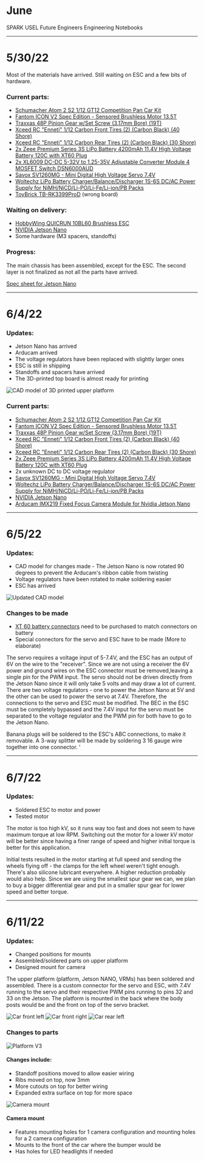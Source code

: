 # June
SPARK USEL Future Engineers Engineering Notebooks

***

# 5/30/22
Most of the materials have arrived. Still waiting on ESC and a few bits of hardware.

### Current parts:
* [Schumacher Atom 2 S2 1/12 GT12 Competition Pan Car Kit](https://www.amainhobbies.com/schumacher-atom-2-s2-1-12-gt12-competition-pan-car-kit-schk179/p1055346)
* [Fantom ICON V2 Spec Edition - Sensored Brushless Motor 13.5T](https://fantomracing.com/shop/motors/spec-motors/13-5-icon-v2-works-edition/)
* [Traxxas 48P Pinion Gear w/Set Screw (3.17mm Bore) (19T)](https://urcraceway.com/traxxas-48p-pinion-gear-w-set-screw-3-17mm-bore-19t/)
* [Xceed RC "Enneti" 1/12 Carbon Front Tires (2) (Carbon Black) (40 Shore)](https://www.amainhobbies.com/xceed-rc-enneti-1-12-carbon-front-tires-2-carbon-black-40-shore-xcd101708/p385419?v=209225)
* [Xceed RC "Enneti" 1/12 Carbon Rear Tires (2) (Carbon Black) (30 Shore)](https://www.amainhobbies.com/xceed-rc-enneti-1-12-carbon-rear-tires-2-carbon-black-30-shore-xcd101710/p385420?v=209219)
* [2x Zeee Premium Series 3S LiPo Battery 4200mAh 11.4V High Voltage Battery 120C with XT60 Plug](https://www.ebay.com/itm/384548969557)
* [2x XL6009 DC-DC 5-32V to 1.25-35V Adjustable Converter Module 4 MOSFET Switch DSN6000AUD](https://www.amazon.com/Automatic-Transformer-Adjustable-Converter-DSN6000AUD/dp/B07LH9H14J)
* [Savox SV1260MG - Mini Digital High Voltage Servo 7.4V](https://www.savoxusa.com/products/savsv1260mg-mini-digital-high-voltage)
* [Woltechz LiPo Battery Charger/Balance/Discharger 1S-6S DC/AC Power Supply for NiMH/NiCD/Li-PO/Li-Fe/Li-ion/PB Packs](https://www.amazon.com/Sky-toy-ST-B6AC-Discharger-Connectors/dp/B07KDSGJFD)
* [ToyBrick TB-RK3399ProD](https://t.rock-chips.com/en/portal.php?mod=view&aid=4) (wrong board)

### Waiting on delivery:
* [HobbyWing QUICRUN 10BL60 Brushless ESC](https://www.hobbywingdirect.com/products/quicrun-wp-10bl60)
* [NVIDIA Jetson Nano](https://developer.nvidia.com/embedded/jetson-nano-developer-kit)
* Some hardware (M3 spacers, standoffs)

### Progress:
The main chassis has been assembled, except for the ESC. The second layer is not finalized as not all the parts have arrived.

[Spec sheet for Jetson Nano](https://developer.download.nvidia.com/assets/embedded/secure/jetson/Nano/docs/NV_Jetson_Nano_Developer_Kit_User_Guide.pdf?aJ8W6GWivAd7V9OS_o_qsSn7KA77QyiE0PEwfwRWNeehVAX9npbFyM8k9_gv23UKbhmdqrOPE5fmew42qneyc7aQuFmsc3kmDEYXGVIkD1VZQqRESb1ckKkN1tgdD8N23PqjXjPDW5a5W5Tmm1hMIftq4S3DHkGNtKmrRz6JtQRNGpfv7O_eLdTq8whnvaFBcaU&t=eyJscyI6ImdzZW8iLCJsc2QiOiJodHRwczpcL1wvd3d3Lmdvb2dsZS5jb21cLyJ9)

***

# 6/4/22

### Updates:
* Jetson Nano has arrived
* Arducam arrived
* The voltage regulators have been replaced with slightly larger ones
* ESC is still in shipping
* Standoffs and spacers have arrived
* The 3D-printed top board is almost ready for printing

![CAD model of 3D printed upper platform](./June/6-4-22-a.png)

### Current parts:
* [Schumacher Atom 2 S2 1/12 GT12 Competition Pan Car Kit](https://www.amainhobbies.com/schumacher-atom-2-s2-1-12-gt12-competition-pan-car-kit-schk179/p1055346)
* [Fantom ICON V2 Spec Edition - Sensored Brushless Motor 13.5T](https://fantomracing.com/shop/motors/spec-motors/13-5-icon-v2-works-edition/)
* [Traxxas 48P Pinion Gear w/Set Screw (3.17mm Bore) (19T)](https://urcraceway.com/traxxas-48p-pinion-gear-w-set-screw-3-17mm-bore-19t/)
* [Xceed RC "Enneti" 1/12 Carbon Front Tires (2) (Carbon Black) (40 Shore)](https://www.amainhobbies.com/xceed-rc-enneti-1-12-carbon-front-tires-2-carbon-black-40-shore-xcd101708/p385419?v=209225)
* [Xceed RC "Enneti" 1/12 Carbon Rear Tires (2) (Carbon Black) (30 Shore)](https://www.amainhobbies.com/xceed-rc-enneti-1-12-carbon-rear-tires-2-carbon-black-30-shore-xcd101710/p385420?v=209219)
* [2x Zeee Premium Series 3S LiPo Battery 4200mAh 11.4V High Voltage Battery 120C with XT60 Plug](https://www.ebay.com/itm/384548969557)
* 2x unknown DC to DC voltage regulator
* [Savox SV1260MG - Mini Digital High Voltage Servo 7.4V](https://www.savoxusa.com/products/savsv1260mg-mini-digital-high-voltage)
* [Woltechz LiPo Battery Charger/Balance/Discharger 1S-6S DC/AC Power Supply for NiMH/NiCD/Li-PO/Li-Fe/Li-ion/PB Packs](https://www.amazon.com/Sky-toy-ST-B6AC-Discharger-Connectors/dp/B07KDSGJFD)
* [NVIDIA Jetson Nano](https://developer.nvidia.com/embedded/jetson-nano-developer-kit)
* [Arducam IMX219 Fixed Focus Camera Module for Nvidia Jetson Nano](https://www.arducam.com/product/b0191-arducam-imx219-visible-light-fixed-focus-camera-module-nvidia-jetson-nano-raspberry-pi-compute-module/)

***

# 6/5/22

### Updates:
* CAD model for changes made - The Jetson Nano is now rotated 90 degrees to prevent the Arducam's ribbon cable from twisting
* Voltage regulators have been rotated to make soldering easier
* ESC has arrived

![Updated CAD model](./June/6-5-22-a.png)

### Changes to be made
* [XT 60 battery connectors](https://www.amazon.com/OOOUSE-XT60-Connector-Pairs-pairs/dp/B005FAPYXS) need to be purchased to match connectors on battery
* Special connectors for the servo and ESC have to be made (More to elaborate)

The servo requires a voltage input of 5-7.4V, and the ESC has an output of 6V on the wire to the "receiver". Since we are not using a receiver the 6V power and ground wires on the ESC connector must be removed,leaving a single pin for the PWM input. The servo should not be driven directly from the Jetson Nano since it will only take 5 volts and may draw a lot of current. There are two voltage regulators - one to power the Jetson Nano at 5V and the other can be used to power the servo at 7.4V. Therefore, the connections to the servo and ESC must be modified. The BEC in the ESC must be completely bypassed and the 7.4V input for the servo must be separated to the voltage regulator and the PWM pin for both have to go to the Jetson Nano.

Banana plugs will be soldered to the ESC's ABC connections, to make it removable. A 3-way splitter will be made by soldering 3 16 gauge wire together into one connector.
'
***

# 6/7/22

### Updates:
* Soldered ESC to motor and power
* Tested motor

The motor is too high kV, so it runs way too fast and does not seem to have maximum torque at low RPM. Switching out the motor for a lower kV motor will be better since having a finer range of speed and higher initial torque is better for this application.

Initial tests resulted in the motor starting at full speed and sending the wheels flying off - the clamps for the left wheel weren't tight enough. There's also silicone lubricant everywhere. A higher reduction probably would also help. Since we are using the smallest spur gear we can, we plan to buy a bigger differential gear and put in a smaller spur gear for lower speed and better torque.

***

# 6/11/22

### Updates:
* Changed positions for mounts
* Assembled/soldered parts on upper platform
* Designed mount for camera

The upper platform (platform, Jetson NANO, VRMs) has been soldered and assembled. There is a custom connector for the servo and ESC, with 7.4V running to the servo and their respective PWM pins running to pins 32 and 33 on the Jetson. The platform is mounted in the back where the body posts would be and the front on top of the servo bracket.

![Car front left](./June/6-11-22-c.jpg)
![Car front right](./June/6-11-22-d.jpg)
![Car rear left](./June/6-11-22-e.jpg)

### Changes to parts

![Platform V3](./June/6-11-22-a.png)
#### Changes include:
* Standoff positions moved to allow easier wiring
* Ribs moved on top, now 3mm
* More cutouts on top for better wiring
* Expanded extra surface on top for more space

![Camera mount](./June/6-11-22-b.png)

#### Camera mount
* Features mounting holes for 1 camera configuration and mounting holes for a 2 camera configuration
* Mounts to the front of the car where the bumper would be
* Has holes for LED headlights if needed